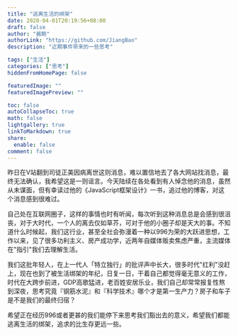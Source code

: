 ```yaml
---
title: "逃离生活的绑架"
date: 2020-04-01T20:19:56+08:00
draft: false
author: "酱鲍"
authorLink: "https://github.com/JiangBao"
description: "近期事件带来的一些思考"

tags: ["生活"]
categories: ["思考"]
hiddenFromHomePage: false

featuredImage: ""
featuredImagePreview: ""

toc: false
autoCollapseToc: true
math: false
lightgallery: true
linkToMarkdown: true
share:
  enable: false
comment: false
---
```

昨日在V站翻到司徒正美因病离世这则消息，难以置信地去了各大网站找消息，最终无法确认，我希望这是一则谣言。今天陆续在各处看到有人悼念他的消息，虽然从未谋面，但有幸读过他的《JavaScript框架设计》一书，追过他的博客，对这个消息感到很难过。
<!--more-->
自己处在互联网圈子，这样的事情也时有听闻，每次听到这种消息总是会感到很沮丧，对于大时代，一个人的离去仅如草芥，可对于他的小圈子却是天大的事。不知道什么时候起，我们这行业，甚至全社会弥漫着一种以996为荣的大跃进思想，工作以来，见了很多功利主义、房产成功学，近两年自媒体贩卖焦虑严重，主流媒体在"指引"我们去理解生活。

我们这批年轻人，在上一代人「特立独行」的批评声中长大，很多时代"红利"没赶上，现在也到了被生活绑架的年纪，日复一日，干着自己都觉得毫无意义的工作，时代在大跨步前进，GDP高歌猛进，老百姓安居乐业，我们自己却常常报复性熬到深夜，思考究竟『钢筋水泥』和『科学技术』哪个才是第一生产力？房子和车子是不是我们的最终归宿？

希望正在经历996或者更甚的我们能停下来思考我们豁出去的意义，希望我们都能逃离生活的绑架，追求的比生存更远一些。